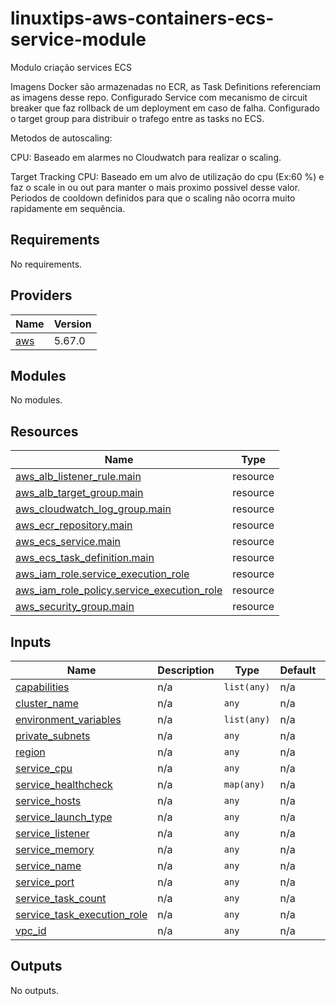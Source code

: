 # linuxtips-aws-containers-ecs-service-module
Modulo criação services ECS

Imagens Docker são armazenadas no ECR, as Task Definitions referenciam as imagens desse repo.
Configurado Service com mecanismo de circuit breaker que faz rollback de um deployment em caso de falha.
Configurado o target group para distribuir o trafego entre as tasks no ECS.


Metodos de autoscaling:

CPU: Baseado em alarmes no Cloudwatch para realizar o scaling.

Target Tracking CPU: Baseado em um alvo de utilização do cpu (Ex:60 %) e faz o scale in ou out para manter o mais proximo possivel desse valor. Periodos de cooldown definidos para que o scaling não ocorra muito rapidamente em sequência.

<!-- BEGIN_TF_DOCS -->
## Requirements

No requirements.

## Providers

| Name | Version |
|------|---------|
| <a name="provider_aws"></a> [aws](#provider\_aws) | 5.67.0 |

## Modules

No modules.

## Resources

| Name | Type |
|------|------|
| [aws_alb_listener_rule.main](https://registry.terraform.io/providers/hashicorp/aws/latest/docs/resources/alb_listener_rule) | resource |
| [aws_alb_target_group.main](https://registry.terraform.io/providers/hashicorp/aws/latest/docs/resources/alb_target_group) | resource |
| [aws_cloudwatch_log_group.main](https://registry.terraform.io/providers/hashicorp/aws/latest/docs/resources/cloudwatch_log_group) | resource |
| [aws_ecr_repository.main](https://registry.terraform.io/providers/hashicorp/aws/latest/docs/resources/ecr_repository) | resource |
| [aws_ecs_service.main](https://registry.terraform.io/providers/hashicorp/aws/latest/docs/resources/ecs_service) | resource |
| [aws_ecs_task_definition.main](https://registry.terraform.io/providers/hashicorp/aws/latest/docs/resources/ecs_task_definition) | resource |
| [aws_iam_role.service_execution_role](https://registry.terraform.io/providers/hashicorp/aws/latest/docs/resources/iam_role) | resource |
| [aws_iam_role_policy.service_execution_role](https://registry.terraform.io/providers/hashicorp/aws/latest/docs/resources/iam_role_policy) | resource |
| [aws_security_group.main](https://registry.terraform.io/providers/hashicorp/aws/latest/docs/resources/security_group) | resource |

## Inputs

| Name | Description | Type | Default | Required |
|------|-------------|------|---------|:--------:|
| <a name="input_capabilities"></a> [capabilities](#input\_capabilities) | n/a | `list(any)` | n/a | yes |
| <a name="input_cluster_name"></a> [cluster\_name](#input\_cluster\_name) | n/a | `any` | n/a | yes |
| <a name="input_environment_variables"></a> [environment\_variables](#input\_environment\_variables) | n/a | `list(any)` | n/a | yes |
| <a name="input_private_subnets"></a> [private\_subnets](#input\_private\_subnets) | n/a | `any` | n/a | yes |
| <a name="input_region"></a> [region](#input\_region) | n/a | `any` | n/a | yes |
| <a name="input_service_cpu"></a> [service\_cpu](#input\_service\_cpu) | n/a | `any` | n/a | yes |
| <a name="input_service_healthcheck"></a> [service\_healthcheck](#input\_service\_healthcheck) | n/a | `map(any)` | n/a | yes |
| <a name="input_service_hosts"></a> [service\_hosts](#input\_service\_hosts) | n/a | `any` | n/a | yes |
| <a name="input_service_launch_type"></a> [service\_launch\_type](#input\_service\_launch\_type) | n/a | `any` | n/a | yes |
| <a name="input_service_listener"></a> [service\_listener](#input\_service\_listener) | n/a | `any` | n/a | yes |
| <a name="input_service_memory"></a> [service\_memory](#input\_service\_memory) | n/a | `any` | n/a | yes |
| <a name="input_service_name"></a> [service\_name](#input\_service\_name) | n/a | `any` | n/a | yes |
| <a name="input_service_port"></a> [service\_port](#input\_service\_port) | n/a | `any` | n/a | yes |
| <a name="input_service_task_count"></a> [service\_task\_count](#input\_service\_task\_count) | n/a | `any` | n/a | yes |
| <a name="input_service_task_execution_role"></a> [service\_task\_execution\_role](#input\_service\_task\_execution\_role) | n/a | `any` | n/a | yes |
| <a name="input_vpc_id"></a> [vpc\_id](#input\_vpc\_id) | n/a | `any` | n/a | yes |

## Outputs

No outputs.
<!-- END_TF_DOCS -->